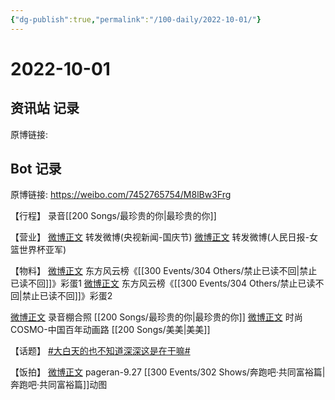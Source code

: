 ```yaml
---
{"dg-publish":true,"permalink":"/100-daily/2022-10-01/"}
---
```



# 2022-10-01

## 资讯站 记录

原博链接:

## Bot 记录

原博链接: https://weibo.com/7452765754/M8lBw3Frg

【行程】
录音[[200 Songs/最珍贵的你\|最珍贵的你]]

【营业】
[微博正文](http://weibo.com/1736988591/M8czFfiXU) 转发微博(央视新闻-国庆节)
[微博正文](http://weibo.com/1736988591/M8iOb38Vv) 转发微博(人民日报-女篮世界杯亚军)

【物料】
[微博正文](https://weibo.com/7779932378/M8hnv9Nyw) 东方风云榜《[[300 Events/304 Others/禁止已读不回\|禁止已读不回]]》彩蛋1
[微博正文](https://weibo.com/7779932378/M8hFH4xFg) 东方风云榜《[[300 Events/304 Others/禁止已读不回\|禁止已读不回]]》彩蛋2

[微博正文](http://weibo.com/5025365433/M8hIegyOm) 录音棚合照 [[200 Songs/最珍贵的你\|最珍贵的你]]
[微博正文](http://weibo.com/1518966617/M8jV69Jj7) 时尚COSMO-中国百年动画路 [[200 Songs/美美\|美美]]

【话题】
[#大白天的也不知道深深这是在干嘛#](https://s.weibo.com/weibo?q=%23%E5%A4%A7%E7%99%BD%E5%A4%A9%E7%9A%84%E4%B9%9F%E4%B8%8D%E7%9F%A5%E9%81%93%E6%B7%B1%E6%B7%B1%E8%BF%99%E6%98%AF%E5%9C%A8%E5%B9%B2%E5%98%9B%23)

【饭拍】
[微博正文](https://weibo.com/7633014126/M8j4qEwZn) pageran-9.27 [[300 Events/302 Shows/奔跑吧·共同富裕篇\|奔跑吧·共同富裕篇]]动图
